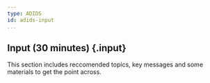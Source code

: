 ```yaml
---
type: ADIDS
id: adids-input
...
```


## Input (30 minutes) {.input}

This section includes reccomended topics, key messages and some materials to get the point across.
